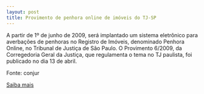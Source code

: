 ```yaml
---
layout: post
title: Provimento de penhora online de imóveis do TJ-SP
---
```

<p>A partir de 1º de junho de 2009, será implantado um sistema eletrônico para averbações de penhoras no Registro de Imóveis, denominado Penhora Online, no Tribunal de Justiça de São Paulo. O Provimento 6/2009, da Corregedoria Geral da Justiça, que regulamenta o tema no TJ paulista, foi publicado no dia 13 de abril.</p><p>Fonte: conjur</p><p><a href="http://www.conjur.com.br/2009-abr-28/leia-provimento-regulamenta-penhora-online-tj-paulista" target="_blank">Saiba mais </a></p>
